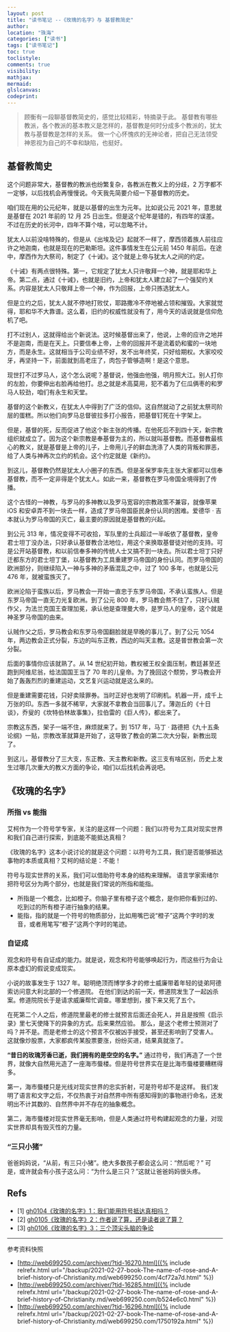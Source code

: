 ```yaml
---
layout: post
title: "读书笔记 --《玫瑰的名字》与 基督教简史"
author:
location: "珠海"
categories: ["读书"]
tags: ["读书笔记"]
toc: true
toclistyle:
comments: true
visibility:
mathjax:
mermaid:
glslcanvas:
codeprint:
---
```


> 顾衡有一段聊基督教简史的，感觉比较精彩，特摘录于此。
> 基督教有哪些教派，各个教派的基本教义是怎样的，基督教是何时分成多个教派的，犹太教与基督教是怎样的关系。
> 做一个心怀愧疚的无神论者，把自己无法领受神恩视为自己的不幸和缺陷，也挺好。


## 基督教简史

这个问题非常大，基督教的教派也纷繁复杂，各教派在教义上的分歧，2 万字都不一定够，以后找机会再慢慢说。今天我先简要介绍一下基督教的历史。

咱们现在用的公元纪年，就是以基督的出生为元年。比如说公元 2021 年，意思就是基督在 2021 年前的 12 月 25 日出生。但是这个纪年是错的，有四年的误差。不过在历史的长河中，四年不算个啥，可以忽略不计。

犹太人以前没啥特殊的，但是从《出埃及记》起就不一样了，摩西领着族人前往应许之地迦南，也就是现在的巴勒斯坦。这件事情发生在公元前 1450 年前后。在途中，摩西作为大祭司，制定了《十诫》。这个就是上帝与犹太人之间的约定。

《十诫》有两点很特殊。第一，它规定了犹太人只许敬拜一个神，就是耶和华上帝。第二点，通过《十诫》，也就是旧约，上帝和犹太人建立起了一个强契约关系。内容是犹太人只敬拜上帝一个神，作为回报，上帝只拣选犹太人。

但是立约之后，犹太人就不停地打败仗，耶路撒冷不停地被占领和摧毁。大家就觉得，耶和华不大靠谱。这么着，旧约的权威性就没有了，用今天的话说就是信仰危机了吧。

打不过别人，这就得给出个新说法。这时候基督出来了，他说，上帝的应许之地并不是迦南，而是在天上。只要信奉上帝，上帝的回报并不是流着奶和蜜的一块地方，而是永生。这就相当于公司业绩不好，发不出年终奖，只好给期权。大家咬咬牙，再坚持一下，前面就到高老庄了，肉包子管够造啊！是这个意思。

现世打不过罗马人，这个怎么说呢？基督说，他强由他强，明月照大江。别人打你的左脸，你要伸出右脸再给他打。总之就是术高莫用，犯不着为了仨瓜俩枣的和罗马人较劲，咱们有永生和天堂。

基督的这个新教义，在犹太人中得到了广泛的信仰。这自然就动了之前犹太祭司阶层的蛋糕。所以他们向罗马总督彼拉多打小报告，把基督钉死在十字架上。

但是，基督的死，反而促进了他这个新主张的传播。在他死后不到四十天，新宗教组织就成立了。因为这个新宗教是奉基督为主的，所以就叫基督教。而基督教最核心的教义，就是基督是上帝的儿子，上帝用儿子的鲜血洗涤了人类的背叛和罪恶，给了人类与神再次立约的机会。这个约定就是《新约》。

到这儿，基督教仍然是犹太人小圈子的东西。但是圣保罗率先主张大家都可以信奉基督教，而不一定非得是个犹太人。如此一来，基督教在罗马帝国全境得到了传播。

这个古怪的一神教，与罗马的多神教以及罗马宽容的宗教政策不兼容，就像苹果 iOS 和安卓弄不到一块去一样，造成了罗马帝国臣民身份认同的困难。爱德华 · 吉本就认为罗马帝国的灭亡，最主要的原因就是基督教的兴起。

到公元 313 年，情况变得不可收拾，军队里的士兵超过一半皈依了基督教，皇帝君士坦丁没办法，只好承认基督教合法地位，用这个来换取基督徒对他的支持。可是公开站基督教，和以前信奉多神的传统人士又搞不到一块去。所以君士坦丁只好迁都东方的君士坦丁堡，以基督教为工具重建罗马帝国的身份认同。而罗马帝国的欧洲部分，则继续陷入一神与多神的矛盾混乱之中，过了 100 多年，也就是公元 476 年，就被蛮族灭了。

欧洲沦陷于蛮族以后，罗马教会一开始一直忠于东罗马帝国，不承认蛮族人。但是东罗马帝国一直无力光复欧洲。到了公元 800 年，罗马教会熬不住了，只好认贼作父，为法兰克国王查理加冕，承认他是查理曼大帝，是罗马人的皇帝，这个就是神圣罗马帝国的由来。

认贼作父之后，罗马教会和东罗马帝国翻脸就是早晚的事儿了。到了公元 1054 年，两边教会正式分裂，东边的叫东正教，西边的叫天主教。这是普世教会第一次分裂。

后面的事情你应该就熟了。从 14 世纪初开始，教权被王权全面压制，教廷甚至还跑到阿维尼翁，给法国国王当了 70 年的儿皇帝。为了挽回这个颓势，罗马教会开始了轰轰烈烈的重建运动，文艺复兴运动就是这么来的。

但是重建需要花钱，只好卖赎罪券。当时正好也发明了印刷机。机器一开，成千上万张的印。东西一多就不稀罕，大家就不拿教会当回事儿了。薄迦丘的《十日谈》，乔叟的《坎特伯林故事集》，拉伯雷的《巨人传》，都出来了。

宗教这东西，架子一端不住，麻烦就来了。到 1517 年，马丁 · 路德把《九十五条论纲》一贴，宗教改革就算是开始了，这导致了教会的第二次大分裂，新教出现了。

到这儿，基督教分了三大支，东正教、天主教和新教。这三支有啥区别，历史上发生过哪几次重大的教义方面的争论，咱们以后找机会再说吧。


## 《玫瑰的名字》


### 所指 vs 能指

艾柯作为一个符号学专家，关注的是这样一个问题：我们以符号为工具对现实世界和我们自己进行探索，到底能不能抵达真相？

《玫瑰的名字》这本小说讨论的就是这个问题：以符号为工具，我们是否能够抵达事物的本质或真相？艾柯的结论是：不能！

符号与现实世界的关系，我们可以借助符号本身的结构来理解。
语言学家索绪尔把符号区分为两个部分，也就是我们常说的所指和能指。

* 所指是一个概念，比如橙子。你脑子里有橙子这个概念，是你把你看到过的、吃到过的所有橙子进行抽象的结果。
* 能指，指的就是一个符号的物质部分，比如用嘴巴说“橙子”这两个字时的发音，或者用笔写“橙子”这两个字时的笔迹。


### 自证成

观念和符号有自证成的能力。就是说，观念和符号能够唤起行为，而这些行为会让原本虚幻的假说变成现实。

小说的故事发生于 1327 年。聪明绝顶而博学多才的修士威廉带着年轻的徒弟阿德索访问意大利北部的一个修道院。
在他们到达的前一天，修道院发生了一起凶杀案。修道院院长于是请求威廉帮忙调查。哪里想到，接下来又死了五个。

在死第二个人之后，修道院里最老的修士就预言后面还会死人，并且是按照《启示录》里七天使降下的异象的方式。后来果然应验。
那么，是这个老修士预测对了吗？并不是。而是老修士的这个预言不仅被凶手接受，甚至还影响到了受害人。
这就像炒股票，大家都疯传某股票要涨，纷纷买进，结果真就涨了。

**“昔日的玫瑰芳香已逝，我们拥有的是空空的名字。”**
通过符号，我们再造了一个世界，就像大自然用光造了一座海市蜃楼。但是符号世界实在是比海市蜃楼要糟糕得多。

第一，海市蜃楼只是光线对现实世界的忠实折射，可是符号却不是这样。
我们发明了语言和文字之后，不仅热衷于对自然界中所有感知得到的事物进行命名，还发明出不计其数的、自然界中并不存在的抽象概念。

第二，海市蜃楼对现实世界毫无影响，但是人类通过符号构建起观念的力量，对现实世界却具有毁灭性的力量。


### “三只小猪”

爸爸妈妈说，“从前，有三只小猪”。绝大多数孩子都会这么问：“然后呢？”
可是，或许就会有小孩子这么问：“为什么是三只？”这就让爸爸妈妈很头疼。


## Refs

- [1] [gh0104《玫瑰的名字》1：我们能用符号抵达真相吗？](http://web699250.com/archiver/?tid-16270.html)
- [2] [gh0105《玫瑰的名字》2：作者说了算，还是读者说了算？](http://web699250.com/archiver/?tid-16285.html)
- [3] [gh0106《玫瑰的名字》3：三个顶尖头脑的争论](http://web699250.com/archiver/?tid-16296.html)



<hr class='reviewline'/>
<p class='reviewtip'><script type='text/javascript' src='{% include relref.html url="/assets/reviewjs/blogs/2021-02-27-book-The-name-of-rose-and-A-brief-history-of-Christianity.md.js" %}'></script></p>
<font class='ref_snapshot'>参考资料快照</font>

- [http://web699250.com/archiver/?tid-16270.html]({% include relrefx.html url="/backup/2021-02-27-book-The-name-of-rose-and-A-brief-history-of-Christianity.md/web699250.com/4cf72a7d.html" %})
- [http://web699250.com/archiver/?tid-16285.html]({% include relrefx.html url="/backup/2021-02-27-book-The-name-of-rose-and-A-brief-history-of-Christianity.md/web699250.com/b524e6c0.html" %})
- [http://web699250.com/archiver/?tid-16296.html]({% include relrefx.html url="/backup/2021-02-27-book-The-name-of-rose-and-A-brief-history-of-Christianity.md/web699250.com/1750192a.html" %})
